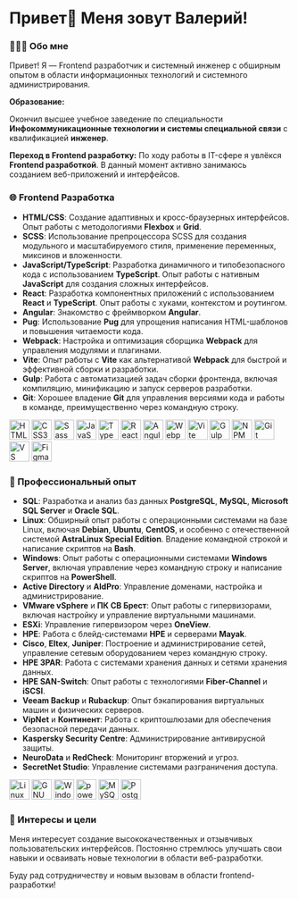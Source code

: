 # Привет👋 Меня зовут Валерий!

### 👨🏻‍💻 Обо мне

Привет! Я — Frontend разработчик и системный инженер с обширным опытом в области информационных технологий и системного администрирования.

**Образование:**

Окончил высшее учебное заведение по специальности **Инфокоммуникационные технологии и системы специальной связи** с квалификацией **инженер**.

**Переход в Frontend разработку:**
По ходу работы в IT-сфере я увлёкся **Frontend разработкой**. В данный момент активно занимаюсь созданием веб-приложений и интерфейсов.

### 🌐 Frontend Разработка

- **HTML/CSS**: Создание адаптивных и кросс-браузерных интерфейсов. Опыт работы с методологиями **Flexbox** и **Grid**.
- **SCSS**: Использование препроцессора SCSS для создания модульного и масштабируемого стиля, применение переменных, миксинов и вложенности.
- **JavaScript/TypeScript**: Разработка динамичного и типобезопасного кода с использованием **TypeScript**. Опыт работы с нативным **JavaScript** для создания сложных интерфейсов.
- **React**: Разработка компонентных приложений с использованием **React** и **TypeScript**. Опыт работы с хуками, контекстом и роутингом.
- **Angular**: Знакомство с фреймворком **Angular**.
- **Pug**: Использование **Pug** для упрощения написания HTML-шаблонов и повышения читаемости кода.
- **Webpack**: Настройка и оптимизация сборщика **Webpack** для управления модулями и плагинами.
- **Vite**: Опыт работы с **Vite** как альтернативой **Webpack** для быстрой и эффективной сборки и разработки.
- **Gulp**: Работа с автоматизацией задач сборки фронтенда, включая компиляцию, минификацию и запуск серверов разработки.
- **Git**: Хорошее владение **Git** для управления версиями кода и работы в команде, преимущественно через командную строку.

<p align="left">
    <a href="https://developer.mozilla.org/en-US/docs/Glossary/HTML5" target="_blank" rel="noreferrer"><img src="https://raw.githubusercontent.com/danielcranney/readme-generator/main/public/icons/skills/html5-colored.svg" width="36" height="36" alt="HTML5" /></a>
    <a href="https://www.w3.org/TR/CSS/#css" target="_blank" rel="noreferrer"><img src="https://raw.githubusercontent.com/danielcranney/readme-generator/main/public/icons/skills/css3-colored.svg" width="36" height="36" alt="CSS3" /></a>
    <a href="https://sass-lang.com/" target="_blank" rel="noreferrer"><img src="https://raw.githubusercontent.com/danielcranney/readme-generator/main/public/icons/skills/sass-colored.svg" width="36" height="36" alt="Sass" /></a>
    <a href="https://developer.mozilla.org/en-US/docs/Web/JavaScript" target="_blank" rel="noreferrer"><img src="https://raw.githubusercontent.com/danielcranney/readme-generator/main/public/icons/skills/javascript-colored.svg" width="36" height="36" alt="JavaScript" /></a>
    <a href="https://www.typescriptlang.org/" target="_blank" rel="noreferrer"><img src="https://raw.githubusercontent.com/danielcranney/readme-generator/main/public/icons/skills/typescript-colored.svg" width="36" height="36" alt="TypeScript" /></a>
    <a href="https://reactjs.org/" target="_blank" rel="noreferrer"><img src="https://raw.githubusercontent.com/danielcranney/readme-generator/main/public/icons/skills/react-colored.svg" width="36" height="36" alt="React" /></a>
    <a href="https://angular.io/" target="_blank" rel="noreferrer"><img src="https://raw.githubusercontent.com/danielcranney/readme-generator/main/public/icons/skills/angularjs-colored.svg" width="36" height="36" alt="Angular" /></a>    
    <a href="https://webpack.js.org/" target="_blank" rel="noreferrer"><img src="https://raw.githubusercontent.com/danielcranney/readme-generator/main/public/icons/skills/webpack-colored.svg" width="36" height="36" alt="Webpack" /></a>
    <a href="https://vitejs.dev/" target="_blank" rel="noreferrer"><img src="https://raw.githubusercontent.com/danielcranney/readme-generator/main/public/icons/skills/vite-colored.svg" width="36" height="36" alt="Vite" /></a>
    <a href="https://gulpjs.com" target="_blank" rel="noreferrer"><img src="https://skillicons.dev/icons?i=gulp" width="36" height="36" alt="Gulp" /></a>
    <a href="https://www.npmjs.com" target="_blank" rel="noreferrer"><img src="https://skillicons.dev/icons?i=npm" width="36" height="36" alt="NPM" /></a>
    <a href="https://git-scm.com/" target="_blank" rel="noreferrer"><img src="https://raw.githubusercontent.com/danielcranney/readme-generator/main/public/icons/skills/git-colored.svg" width="36" height="36" alt="Git" /></a>
    <a href="https://code.visualstudio.com/" target="_blank" rel="noreferrer"><img src="https://raw.githubusercontent.com/danielcranney/readme-generator/main/public/icons/skills/visualstudiocode.svg" width="36" height="36" alt="VS Code" /></a>
    <a href="https://www.figma.com/" target="_blank" rel="noreferrer"><img src="https://raw.githubusercontent.com/danielcranney/readme-generator/main/public/icons/skills/figma-colored.svg" width="36" height="36" alt="Figma" /></a>
</p>

  
### 💼 Профессиональный опыт

- **SQL**: Разработка и анализ баз данных **PostgreSQL**, **MySQL**, **Microsoft SQL Server** и **Oracle SQL**.
- **Linux**: Обширный опыт работы с операционными системами на базе Linux, включая **Debian**, **Ubuntu**, **CentOS**, 
  и особенно с отечественной системой **AstraLinux Special Edition**. Владение командной строкой и написание скриптов на **Bash**.
- **Windows**: Опыт работы с операционными системами **Windows Server**, включая управление через командную строку и написание скриптов на **PowerShell**.
- **Active Directory** и **AldPro**: Управление доменами, настройка и администрирование.
- **VMware vSphere** и **ПК СВ Брест**: Опыт работы с гипервизорами, включая настройку и управление виртуальными машинами.
- **ESXi**: Управление гипервизором через **OneView**.
- **HPE**: Работа с блейд-системами **HPE** и серверами **Mayak**.
- **Cisco**, **Eltex**, **Juniper**: Построение и администрирование сетей, управление сетевым оборудованием через командную строку.
- **HPE 3PAR**: Работа с системами хранения данных и сетями хранения данных.
- **HPE SAN-Switch**: Опыт работы с технологиями **Fiber-Channel** и **iSCSI**.
- **Veeam Backup** и **Rubackup**: Опыт бэкапирования виртуальных машин и физических серверов.
- **VipNet** и **Континент**: Работа с криптошлюзами для обеспечения безопасной передачи данных.
- **Kaspersky Security Centre**: Администрирование антивирусной защиты.
- **NeuroData** и **RedCheck**: Мониторинг вторжений и угроз.
- **SecretNet Studio**: Управление системами разграничения доступа.

<p align="left">
    <a href="https://www.linux.org" target="_blank" rel="noreferrer"><img src="https://raw.githubusercontent.com/danielcranney/readme-generator/main/public/icons/skills/linux-colored.svg" width="36" height="36" alt="Linux" /></a>
    <a href="https://www.gnu.org/software/bash/" target="_blank" rel="noreferrer"><img src="https://raw.githubusercontent.com/danielcranney/readme-generator/main/public/icons/skills/gnubash.svg" width="36" height="36" alt="GNU Bash" /></a>
    <a href="https://www.microsoft.com" target="_blank" rel="noreferrer"><img src="https://skillicons.dev/icons?i=windows" width="36" height="36" alt="Windows" /></a>
    <a href="https://learn.microsoft.com/en-us/powershell/" target="_blank" rel="noreferrer"><img src="https://skillicons.dev/icons?i=powershell" width="36" height="36" alt="powershell" /></a>
    <a href="https://www.mysql.com/" target="_blank" rel="noreferrer"><img src="https://raw.githubusercontent.com/danielcranney/readme-generator/main/public/icons/skills/mysql-colored.svg" width="36" height="36" alt="MySQL" /></a>
    <a href="https://www.postgresql.org/" target="_blank" rel="noreferrer"><img src="https://raw.githubusercontent.com/danielcranney/readme-generator/main/public/icons/skills/postgresql-colored.svg" width="36" height="36" alt="PostgreSQL" /></a>
</p>

### 🎯 Интересы и цели

Меня интересует создание высококачественных и отзывчивых пользовательских интерфейсов. Постоянно стремлюсь улучшать свои навыки и осваивать новые технологии в области веб-разработки.

Буду рад сотрудничеству и новым вызовам в области frontend-разработки!
